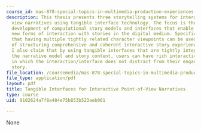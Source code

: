 ```yaml
---
course_id: mas-878-special-topics-in-multimedia-production-experiences-in-interactive-art-fall-2003
description: This thesis presents three storytelling systems for interactive point-of-
  view narratives using tangible interface technology. The focus is the design and
  development of computational story models and interfaces that enable users to experience
  new forms of interaction with stories in the digital medium. Specifically, I propose
  that having multiple tightly related character viewpoints can be used as a means
  of structuring comprehensive and coherent interactive story experiences. Furthermore,
  I also claim that by using tangible interfaces that are tightly integrated into
  the narrative model and story content, users can have rich interactive story experiences
  in which the interaction/interface does not distract from their engagement in the
  story.
file_location: /coursemedia/mas-878-special-topics-in-multimedia-production-experiences-in-interactive-art-fall-2003/9102624a7f8a484e75b853b523aeb061_mazalek.pdf
file_type: application/pdf
layout: pdf
title: Tangible Interfaces for Interactive Point-of-View Narratives
type: course
uid: 9102624a7f8a484e75b853b523aeb061

---
```

None